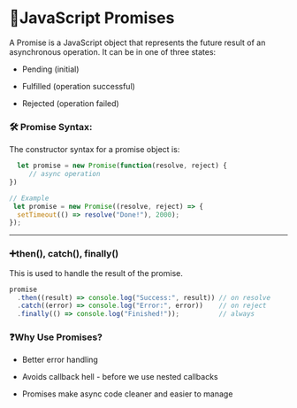 # 🚀JavaScript Promises

A Promise is a JavaScript object that represents the future result of an asynchronous operation. It can be in one of three states:

- Pending (initial)

- Fulfilled (operation successful)

- Rejected (operation failed)


### 🛠 Promise Syntax:
The constructor syntax for a promise object is:
```js
  let promise = new Promise(function(resolve, reject) {
     // async operation
})

// Example
 let promise = new Promise((resolve, reject) => {
  setTimeout(() => resolve("Done!"), 2000);
});
```

---

### ➕then(), catch(), finally()

This is used to handle the result of the promise.

```js
promise
  .then((result) => console.log("Success:", result)) // on resolve
  .catch((error) => console.log("Error:", error))    // on reject
  .finally(() => console.log("Finished!"));          // always
```

### ❓Why Use Promises?

- Better error handling

- Avoids callback hell - before we use nested callbacks

- Promises make async code cleaner and easier to manage